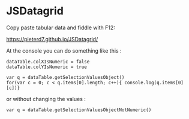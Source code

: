 # JSDatagrid
Copy paste tabular data and fiddle with F12:

https://pieterd7.github.io/JSDatagrid/

At the console you can do something like this :

    dataTable.colXIsNumeric = false
    dataTable.colYIsNumeric = true

    var q = dataTable.getSelectionValuesObject()
    for(var c = 0; c < q.items[0].length; c++){ console.log(q.items[0][c])}

or without changing the values :

    var q = dataTable.getSelectionValuesObjectNotNumeric()
